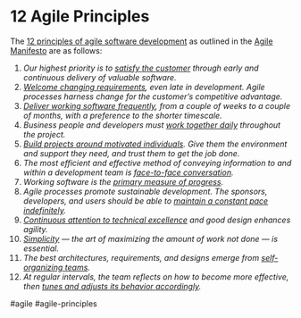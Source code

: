 # 12 Agile Principles
The [12 principles of agile software development](https://agilemanifesto.org/principles.html) as outlined in the [Agile Manifesto](https://agilemanifesto.org/) are as follows:

1.  _Our highest priority is to [satisfy the customer](https://blog.logrocket.com/product-management/12-agile-manifesto-principles-how-to-adopt-them/#1-satisfy-the-customer) through early and continuous delivery of valuable software._
2.  _[Welcome changing requirements](https://blog.logrocket.com/product-management/12-agile-manifesto-principles-how-to-adopt-them/#2-welcome-changing-requirements), even late in development. Agile processes harness change for the customer’s competitive advantage._
3.  _[Deliver working software frequently](https://blog.logrocket.com/product-management/12-agile-manifesto-principles-how-to-adopt-them/#3-deliver-working-software-frequently), from a couple of weeks to a couple of months, with a preference to the shorter timescale._
4.  _Business people and developers must [work together daily](https://blog.logrocket.com/product-management/12-agile-manifesto-principles-how-to-adopt-them/#work-together-daily) throughout the project._
5.  _[Build projects around motivated individuals](https://blog.logrocket.com/product-management/12-agile-manifesto-principles-how-to-adopt-them/#5-build-projects-around-motivated-individuals). Give them the environment and support they need, and trust them to get the job done._
6.  _The most efficient and effective method of conveying information to and within a development team is [face-to-face conversation](https://blog.logrocket.com/product-management/12-agile-manifesto-principles-how-to-adopt-them/#6-engage-in-face-to-face-communication)._
7.  _Working software is the [primary measure of progress](https://blog.logrocket.com/product-management/12-agile-manifesto-principles-how-to-adopt-them/#7-measure-progress-by-working-products)._
8.  _Agile processes promote sustainable development. The sponsors, developers, and users should be able to [maintain a constant pace indefinitely](https://blog.logrocket.com/product-management/12-agile-manifesto-principles-how-to-adopt-them/#8-maintain-a-constant-pace-indefinitely)._
9.  _[Continuous attention to technical excellence](https://blog.logrocket.com/product-management/12-agile-manifesto-principles-how-to-adopt-them/#9-pay-continuous-attention-to-technical-excellence) and good design enhances agility._
10.  _[Simplicity](https://blog.logrocket.com/product-management/12-agile-manifesto-principles-how-to-adopt-them/#10-keep-it-simple) — the art of maximizing the amount of work not done — is essential._
11.  _The best architectures, requirements, and designs emerge from [self-organizing teams](https://blog.logrocket.com/product-management/12-agile-manifesto-principles-how-to-adopt-them/#trust-your-team)._
12.  _At regular intervals, the team reflects on how to become more effective, then [tunes and adjusts its behavior accordingly](https://blog.logrocket.com/product-management/12-agile-manifesto-principles-how-to-adopt-them/#reflect-and-adapt)._

#agile #agile-principles
